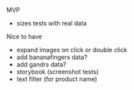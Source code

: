 MVP

- sizes tests with real data

Nice to have

- expand images on click or double click
- add bananafingers data?
- add gandrs data?
- storybook (screenshot tests)
- text filter (for product name)
